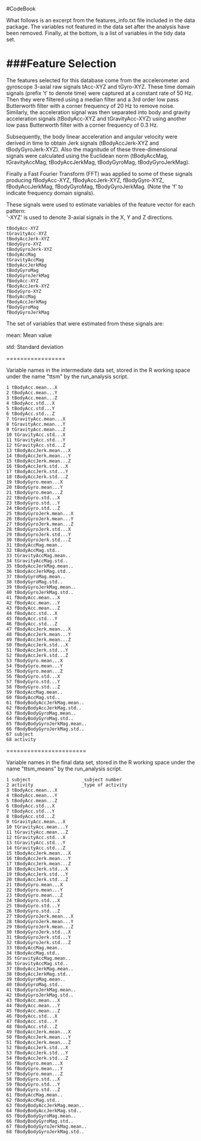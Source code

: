 #CodeBook

What follows is an excerpt from the features_info.txt file included in the data package. The variables not featured in the data set after the analysis have been removed. Finally, at the bottom, is a list of variables in the tidy data set.


###Feature Selection 
=================

The features selected for this database come from the accelerometer and gyroscope 3-axial raw signals tAcc-XYZ and tGyro-XYZ. These time domain signals (prefix 't' to denote time) were captured at a constant rate of 50 Hz. Then they were filtered using a median filter and a 3rd order low pass Butterworth filter with a corner frequency of 20 Hz to remove noise. Similarly, the acceleration signal was then separated into body and gravity acceleration signals (tBodyAcc-XYZ and tGravityAcc-XYZ) using another low pass Butterworth filter with a corner frequency of 0.3 Hz. 

Subsequently, the body linear acceleration and angular velocity were derived in time to obtain Jerk signals (tBodyAccJerk-XYZ and tBodyGyroJerk-XYZ). Also the magnitude of these three-dimensional signals were calculated using the Euclidean norm (tBodyAccMag, tGravityAccMag, tBodyAccJerkMag, tBodyGyroMag, tBodyGyroJerkMag). 

Finally a Fast Fourier Transform (FFT) was applied to some of these signals producing fBodyAcc-XYZ, fBodyAccJerk-XYZ, fBodyGyro-XYZ, fBodyAccJerkMag, fBodyGyroMag, fBodyGyroJerkMag. (Note the 'f' to indicate frequency domain signals). 

These signals were used to estimate variables of the feature vector for each pattern:  
'-XYZ' is used to denote 3-axial signals in the X, Y and Z directions.

```
tBodyAcc-XYZ
tGravityAcc-XYZ
tBodyAccJerk-XYZ
tBodyGyro-XYZ
tBodyGyroJerk-XYZ
tBodyAccMag
tGravityAccMag
tBodyAccJerkMag
tBodyGyroMag
tBodyGyroJerkMag
fBodyAcc-XYZ
fBodyAccJerk-XYZ
fBodyGyro-XYZ
fBodyAccMag
fBodyAccJerkMag
fBodyGyroMag
fBodyGyroJerkMag
```

The set of variables that were estimated from these signals are: 

mean: Mean value

std: Standard deviation

=================

Variable names in the intermediate data set, stored in the R working space under the name "ttsm" by the run_analysis script.

```
1 tBodyAcc.mean...X
2 tBodyAcc.mean...Y
3 tBodyAcc.mean...Z
4 tBodyAcc.std...X
5 tBodyAcc.std...Y
6 tBodyAcc.std...Z
7 tGravityAcc.mean...X
8 tGravityAcc.mean...Y
9 tGravityAcc.mean...Z
10 tGravityAcc.std...X
11 tGravityAcc.std...Y
12 tGravityAcc.std...Z
13 tBodyAccJerk.mean...X
14 tBodyAccJerk.mean...Y
15 tBodyAccJerk.mean...Z
16 tBodyAccJerk.std...X
17 tBodyAccJerk.std...Y
18 tBodyAccJerk.std...Z
19 tBodyGyro.mean...X
20 tBodyGyro.mean...Y
21 tBodyGyro.mean...Z
22 tBodyGyro.std...X
23 tBodyGyro.std...Y
24 tBodyGyro.std...Z
25 tBodyGyroJerk.mean...X
26 tBodyGyroJerk.mean...Y
27 tBodyGyroJerk.mean...Z
28 tBodyGyroJerk.std...X
29 tBodyGyroJerk.std...Y
30 tBodyGyroJerk.std...Z
31 tBodyAccMag.mean..
32 tBodyAccMag.std..
33 tGravityAccMag.mean..
34 tGravityAccMag.std..
35 tBodyAccJerkMag.mean..
36 tBodyAccJerkMag.std..
37 tBodyGyroMag.mean..
38 tBodyGyroMag.std..
39 tBodyGyroJerkMag.mean..
40 tBodyGyroJerkMag.std..
41 fBodyAcc.mean...X
42 fBodyAcc.mean...Y
43 fBodyAcc.mean...Z
44 fBodyAcc.std...X
45 fBodyAcc.std...Y
46 fBodyAcc.std...Z
47 fBodyAccJerk.mean...X
48 fBodyAccJerk.mean...Y
49 fBodyAccJerk.mean...Z
50 fBodyAccJerk.std...X
51 fBodyAccJerk.std...Y
52 fBodyAccJerk.std...Z
53 fBodyGyro.mean...X
54 fBodyGyro.mean...Y
55 fBodyGyro.mean...Z
56 fBodyGyro.std...X
57 fBodyGyro.std...Y
58 fBodyGyro.std...Z
59 fBodyAccMag.mean..
60 fBodyAccMag.std..
61 fBodyBodyAccJerkMag.mean..
62 fBodyBodyAccJerkMag.std..
63 fBodyBodyGyroMag.mean..
64 fBodyBodyGyroMag.std..
65 fBodyBodyGyroJerkMag.mean..
66 fBodyBodyGyroJerkMag.std..
67 subject
68 activity
```
=======================

Variable names in the final data set, stored in the R working space under the name "ttsm_means" by the run_analysis script.

```
1 subject                   _subject number
2 activity                  _type of activity
3 tBodyAcc.mean...X
4 tBodyAcc.mean...Y
5 tBodyAcc.mean...Z
6 tBodyAcc.std...X
7 tBodyAcc.std...Y
8 tBodyAcc.std...Z
9 tGravityAcc.mean...X
10 tGravityAcc.mean...Y
11 tGravityAcc.mean...Z
12 tGravityAcc.std...X
13 tGravityAcc.std...Y
14 tGravityAcc.std...Z
15 tBodyAccJerk.mean...X
16 tBodyAccJerk.mean...Y
17 tBodyAccJerk.mean...Z
18 tBodyAccJerk.std...X
19 tBodyAccJerk.std...Y
20 tBodyAccJerk.std...Z
21 tBodyGyro.mean...X
22 tBodyGyro.mean...Y
23 tBodyGyro.mean...Z
24 tBodyGyro.std...X
25 tBodyGyro.std...Y
26 tBodyGyro.std...Z
27 tBodyGyroJerk.mean...X
28 tBodyGyroJerk.mean...Y
29 tBodyGyroJerk.mean...Z
30 tBodyGyroJerk.std...X
31 tBodyGyroJerk.std...Y
32 tBodyGyroJerk.std...Z
33 tBodyAccMag.mean..
34 tBodyAccMag.std..
35 tGravityAccMag.mean..
36 tGravityAccMag.std..
37 tBodyAccJerkMag.mean..
38 tBodyAccJerkMag.std..
39 tBodyGyroMag.mean..
40 tBodyGyroMag.std..
41 tBodyGyroJerkMag.mean..
42 tBodyGyroJerkMag.std..
43 fBodyAcc.mean...X
44 fBodyAcc.mean...Y
45 fBodyAcc.mean...Z
46 fBodyAcc.std...X
47 fBodyAcc.std...Y
48 fBodyAcc.std...Z
49 fBodyAccJerk.mean...X
50 fBodyAccJerk.mean...Y
51 fBodyAccJerk.mean...Z
52 fBodyAccJerk.std...X
53 fBodyAccJerk.std...Y
54 fBodyAccJerk.std...Z
55 fBodyGyro.mean...X
56 fBodyGyro.mean...Y
57 fBodyGyro.mean...Z
58 fBodyGyro.std...X
59 fBodyGyro.std...Y
60 fBodyGyro.std...Z
61 fBodyAccMag.mean..
62 fBodyAccMag.std..
63 fBodyBodyAccJerkMag.mean..
64 fBodyBodyAccJerkMag.std..
65 fBodyBodyGyroMag.mean..
66 fBodyBodyGyroMag.std..
67 fBodyBodyGyroJerkMag.mean..
68 fBodyBodyGyroJerkMag.std..
```
